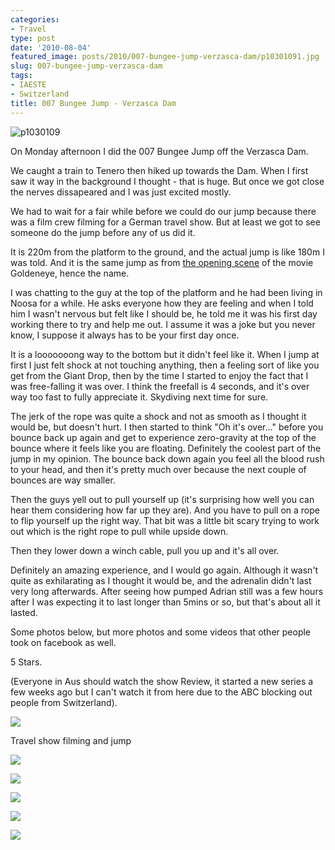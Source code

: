 ```yaml
---
categories:
- Travel
type: post
date: '2010-08-04'
featured_image: posts/2010/007-bungee-jump-verzasca-dam/p10301091.jpg
slug: 007-bungee-jump-verzasca-dam
tags:
- IAESTE
- Switzerland
title: 007 Bungee Jump - Verzasca Dam
---
```


![p1030109](p10301091.jpg)

On Monday afternoon I did the 007 Bungee Jump off the Verzasca Dam.

We caught a train to Tenero then hiked up towards the Dam. When I first saw it way in the background I thought - that is huge. But once we got close the nerves dissapeared and I was just excited mostly.

We had to wait for a fair while before we could do our jump because there was a film crew filming for a German travel show. But at least we got to see someone do the jump before any of us did it.

It is 220m from the platform to the ground, and the actual jump is like 180m I was told. And it is the same jump as from [the opening scene](http://www.youtube.com/watch?v=eBq8K-Y2B4g) of the movie Goldeneye, hence the name.


I was chatting to the guy at the top of the platform and he had been living in Noosa for a while. He asks everyone how they are feeling and when I told him I wasn't nervous but felt like I should be, he told me it was his first day working there to try and help me out. I assume it was a joke but you never know, I suppose it always has to be your first day once.

It is a looooooong way to the bottom but it didn't feel like it. When I jump at first I just felt shock at not touching anything, then a feeling sort of like you get from the Giant Drop, then by the time I started to enjoy the fact that I was free-falling it was over. I think the freefall is 4 seconds, and it's over way too fast to fully appreciate it. Skydiving next time for sure.

The jerk of the rope was quite a shock and not as smooth as I thought it would be, but doesn't hurt. I then started to think "Oh it's over..." before you bounce back up again and get to experience zero-gravity at the top of the bounce where it feels like you are floating. Definitely the coolest part of the jump in my opinion. The bounce back down again you feel all the blood rush to your head, and then it's pretty much over because the next couple of bounces are way smaller.

Then the guys yell out to pull yourself up (it's surprising how well you can hear them considering how far up they are). And you have to pull on a rope to flip yourself up the right way. That bit was a little bit scary trying to work out which is the right rope to pull while upside down.

Then they lower down a winch cable, pull you up and it's all over.

Definitely an amazing experience, and I would go again. Although it wasn't quite as exhilarating as I thought it would be, and the adrenalin didn't last very long afterwards. After seeing how pumped Adrian still was a few hours after I was expecting it to last longer than 5mins or so, but that's about all it lasted.

Some photos below, but more photos and some videos that other people took on facebook as well.

5 Stars.

(Everyone in Aus should watch the show Review, it started a new series a few weeks ago but I can't watch it from here due to the ABC blocking out people from Switzerland).

![](p1030102.jpg)

Travel show filming and jump

![](p1030105.jpg)

![](p1030111.jpg)

![](IMG_4568_corr.jpg)

![](p1030117.jpg)

![](p1030123.jpg)